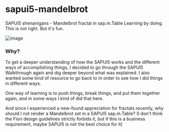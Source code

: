 # sapui5-mandelbrot
SAPUI5 shenanigans - Mandelbrot fractal in sap.m.Table
Learning by doing.
This is not right.
But it's fun.

![image](https://user-images.githubusercontent.com/74537631/109410639-85b4a680-799c-11eb-9242-3989c26fde2f.png)

### Why?
To get a deeper understanding of how the SAPUI5 works and the different ways of accomplishing things, I decided to go through the SAPUI5 Walkthrough again and dig deeper beyond what was explained. I also wanted some kind of resource to go back to in order to see how I did things in different ways.

One way of learning is to push things, break things, and put them together again, and in some ways I kind of did that here.

And since I experienced a new-found appreciation for fractals recently, why should I not render a Mandelbrot set in a SAPUI5 sap.m.Table?
(I don't think the Fiori design guidelines strictly forbids it, but if this is a business requirement, maybe SAPUI5 is not the best choice for it)

